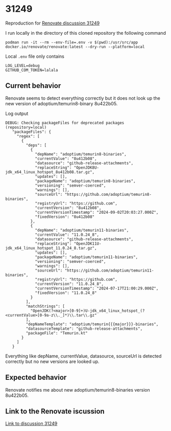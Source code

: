# 31249

Reproduction for [Renovate discussion 31249](https://github.com/renovatebot/renovate/discussions/31249)

I run locally in the directory of this cloned repository the following command

    podman run -it --rm --env-file=.env -v $(pwd):/usr/src/app docker.io/renovate/renovate:latest --dry-run --platform=local

Local `.env` file only contains

    LOG_LEVEL=debug
    GITHUB_COM_TOKEN=lalala

## Current behavior

Renovate seems to detect everything correctly but it does not look up the new version of adoptium/temurin8-binary 8u422b05.

Log output

    DEBUG: Checking packageFiles for deprecated packages (repository=local)
       "packageFiles": {
         "regex": [
           {
             "deps": [
               {
                 "depName": "adoptium/temurin8-binaries",
                 "currentValue": "8u412b08",
                 "datasource": "github-release-attachments",
                 "replaceString": "OpenJDK8U-jdk_x64_linux_hotspot_8u412b08.tar.gz",
                 "updates": [],
                 "packageName": "adoptium/temurin8-binaries",
                 "versioning": "semver-coerced",
                 "warnings": [],
                 "sourceUrl": "https://github.com/adoptium/temurin8-binaries",
                 "registryUrl": "https://github.com",
                 "currentVersion": "8u412b08",
                 "currentVersionTimestamp": "2024-09-02T20:03:27.000Z",
                 "fixedVersion": "8u412b08"
               },
               {
                 "depName": "adoptium/temurin11-binaries",
                 "currentValue": "11.0.24_8",
                 "datasource": "github-release-attachments",
                 "replaceString": "OpenJDK11U-jdk_x64_linux_hotspot_11.0.24_8.tar.gz",
                 "updates": [],
                 "packageName": "adoptium/temurin11-binaries",
                 "versioning": "semver-coerced",
                 "warnings": [],
                 "sourceUrl": "https://github.com/adoptium/temurin11-binaries",
                 "registryUrl": "https://github.com",
                 "currentVersion": "11.0.24_8",
                 "currentVersionTimestamp": "2024-07-17T21:00:29.000Z",
                 "fixedVersion": "11.0.24_8"
               }
             ],
             "matchStrings": [
               "OpenJDK(?<major>[0-9]+)U-jdk_x64_linux_hotspot_(?<currentValue>[0-9a-z\\._]*)\\.tar\\.gz"
             ],
             "depNameTemplate": "adoptium/temurin{{{major}}}-binaries",
             "datasourceTemplate": "github-release-attachments",
             "packageFile": "Temurin.kt"
           }
         ]
       }

Everything like depName, currentValue, datasource, sourceUrl is detected correctly but no new versions are looked up.

## Expected behavior

Renovate notifies me about new adoptium/temurin8-binaries version 8u422b05.

## Link to the Renovate iscussion

[Link to discussion 31249](https://github.com/renovatebot/renovate/discussions/31249)

